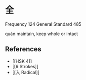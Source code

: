 # 全
Frequency 124
General Standard 485

quán
maintain, keep whole or intact

## References
- [[HSK 4]]
- [[6 Strokes]]
- [[入 Radical]]